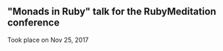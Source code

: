 ## "Monads in Ruby" talk for the RubyMeditation conference

Took place on Nov 25, 2017

<!-- TODO: наклепать credits и руководство по инсталляции/запуску -->
